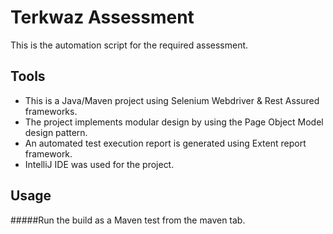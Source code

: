 # Terkwaz Assessment

This is the automation script for the required assessment.

## Tools
* This is a Java/Maven project using Selenium Webdriver & Rest Assured frameworks.
* The project implements modular design by using the Page Object Model design pattern.
* An automated test execution report is generated using Extent report framework.
* IntelliJ IDE was used for the project.

## Usage
#####Run the build as a Maven test from the maven tab.